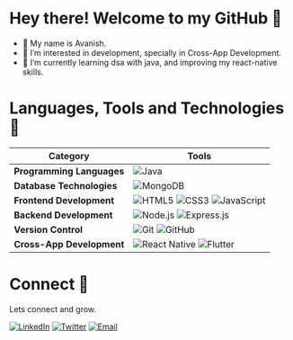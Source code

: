 # Hey there! Welcome to my GitHub 👋
- 👋 My name is Avanish.
- 👀 I’m interested in development, specially in Cross-App Development. 
- 🌱 I’m currently learning dsa with java, and improving my react-native skills.

# Languages, Tools and Technologies 🚀

| Category | Tools |
| --- | --- |
| **Programming Languages** | ![Java](https://img.shields.io/badge/-Java-007396?logo=java&logoColor=white)|
| **Database Technologies** | ![MongoDB](https://img.shields.io/badge/-MongoDB-47A248?logo=mongodb&logoColor=white) |
| **Frontend Development** | ![HTML5](https://img.shields.io/badge/-HTML5-E34F26?logo=html5&logoColor=white) ![CSS3](https://img.shields.io/badge/-CSS3-1572B6?logo=css3&logoColor=white) ![JavaScript](https://img.shields.io/badge/-JavaScript-F7DF1E?logo=javascript&logoColor=black) |
| **Backend Development** | ![Node.js](https://img.shields.io/badge/-Node.js-339933?logo=node.js&logoColor=white) ![Express.js](https://img.shields.io/badge/-Express.js-000000?logo=express&logoColor=white) |
| **Version Control** | ![Git](https://img.shields.io/badge/-Git-F05032?logo=git&logoColor=white) ![GitHub](https://img.shields.io/badge/-GitHub-181717?logo=github&logoColor=white) |
| **Cross-App Development** | ![React Native](https://img.shields.io/badge/-React%20Native-61DAFB?logo=react&logoColor=black) ![Flutter](https://img.shields.io/badge/-Flutter-02569B?logo=flutter&logoColor=white) |

# Connect 🤝
Lets connect and grow.

[![LinkedIn](https://img.shields.io/badge/LinkedIn-0A66C2?logo=linkedin&logoColor=white)](https://www.linkedin.com/in/avanish-pratap-singh-ab5526237/)
[![Twitter](https://img.shields.io/badge/Twitter-1DA1F2?logo=twitter&logoColor=white)](https://twitter.com/IamAvanish24)
[![Email](https://img.shields.io/badge/Email-D14836?logo=gmail&logoColor=white)](mailto:avanishsingh2411@gmail.com)

<!---
avanish2411/avanish2411 is a ✨ special ✨ repository because its `README.md` (this file) appears on your GitHub profile.
You can click the Preview link to take a look at your changes.
--->
